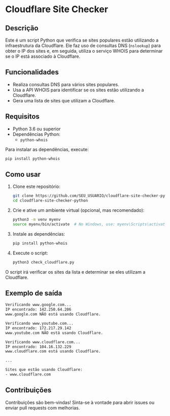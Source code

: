 # Cloudflare Site Checker

## Descrição

Este é um script Python que verifica se sites populares estão utilizando a infraestrutura da Cloudflare. Ele faz uso de consultas DNS (`nslookup`) para obter o IP dos sites e, em seguida, utiliza o serviço WHOIS para determinar se o IP está associado à Cloudflare.

## Funcionalidades

- Realiza consultas DNS para vários sites populares.
- Usa a API WHOIS para identificar se os sites estão utilizando a Cloudflare.
- Gera uma lista de sites que utilizam a Cloudflare.

## Requisitos

- Python 3.6 ou superior
- Dependências Python:
  - `python-whois`
  
Para instalar as dependências, execute:

```bash
pip install python-whois
```

## Como usar

1. Clone este repositório:
   ```bash
   git clone https://github.com/SEU_USUARIO/cloudflare-site-checker-python.git
   cd cloudflare-site-checker-python
   ```

2. Crie e ative um ambiente virtual (opcional, mas recomendado):
   ```bash
   python3 -m venv myenv
   source myenv/bin/activate  # No Windows, use: myenv\Scripts\activate
   ```

3. Instale as dependências:
   ```bash
   pip install python-whois
   ```

4. Execute o script:
   ```bash
   python3 check_cloudflare.py
   ```

O script irá verificar os sites da lista e determinar se eles utilizam a Cloudflare.

## Exemplo de saída

```bash
Verificando www.google.com...
IP encontrado: 142.250.64.206
www.google.com NÃO está usando Cloudflare.

Verificando www.youtube.com...
IP encontrado: 172.217.29.142
www.youtube.com NÃO está usando Cloudflare.

Verificando www.cloudflare.com...
IP encontrado: 104.16.132.229
www.cloudflare.com está usando Cloudflare.

...

Sites que estão usando Cloudflare:
- www.cloudflare.com
```

## Contribuições

Contribuições são bem-vindas! Sinta-se à vontade para abrir issues ou enviar pull requests com melhorias.
